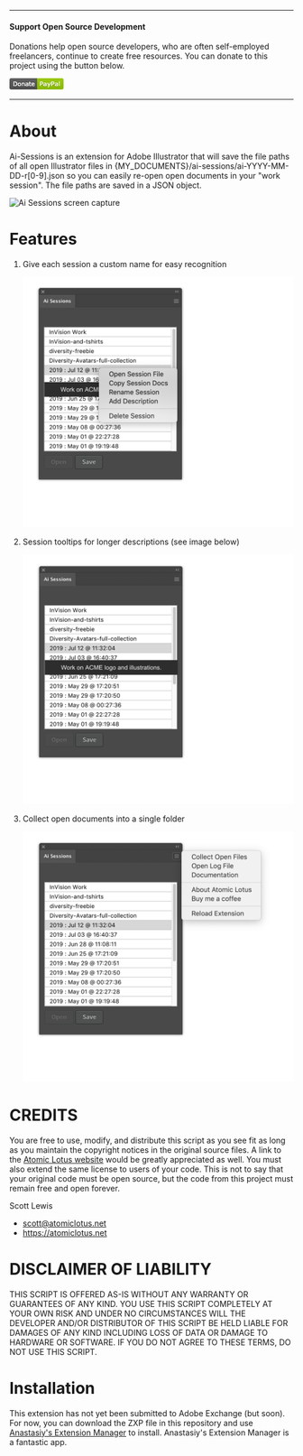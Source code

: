 ***
#### Support Open Source Development

Donations help open source developers, who are often self-employed freelancers, continue to create free resources. You can donate to this project using the button below.

[![Donate](./images/donate-button.png)](https://www.paypal.com/cgi-bin/webscr?cmd=_s-xclick&hosted_button_id=SZQVVSQDZS75A)

***

# About

Ai-Sessions is an extension for Adobe Illustrator that will save the file paths of all open Illustrator files in {MY_DOCUMENTS}/ai-sessions/ai-YYYY-MM-DD-r[0-9].json so you can easily re-open open documents in your "work session". The file paths are saved in a JSON object. 

![Ai Sessions screen capture](./images/ai-sessions.png)

# Features

1. Give each session a custom name for easy recognition

    <img src="./images/context-menu.png" width="500" alt="Session tooltips preview" />
    
2. Session tooltips for longer descriptions (see image below)
   
   <img src="./images/sessions-tooltips.png" width="500" alt="Session tooltips preview" />
   
3. Collect open documents into a single folder
    
    <img src="./images/collect-files.png" width="500" alt="Session tooltips preview" />
   

# CREDITS
 
You are free to use, modify, and distribute this script as you see fit as long as you maintain the copyright notices in the original source files. A link to the [Atomic Lotus website](https://atomiclotus.net) would be greatly appreciated as well. You must also extend the same license to users of your code. This is not to say that your original code must be open source, but the code from this project must remain free and open forever.

Scott Lewis
* scott@atomiclotus.net
* https://atomiclotus.net

# DISCLAIMER OF LIABILITY

THIS SCRIPT IS OFFERED AS-IS WITHOUT ANY WARRANTY OR GUARANTEES OF ANY KIND. YOU USE THIS SCRIPT COMPLETELY AT YOUR OWN RISK AND UNDER NO CIRCUMSTANCES WILL THE DEVELOPER AND/OR DISTRIBUTOR OF THIS SCRIPT BE HELD LIABLE FOR DAMAGES OF ANY KIND INCLUDING LOSS OF DATA OR DAMAGE TO HARDWARE OR SOFTWARE. IF YOU DO NOT AGREE TO THESE TERMS, DO NOT USE THIS SCRIPT.

# Installation

This extension has not yet been submitted to Adobe Exchange (but soon). For now, you can download the ZXP file in this repository and use [Anastasiy's Extension Manager](https://install.anastasiy.com) to install. Anastasiy's Extension Manager is a fantastic app. 

